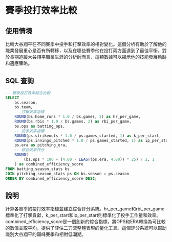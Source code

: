 # 賽季投打效率比較

## 使用情境

比較大谷翔平在不同賽季中投手和打擊效率的相對變化。這個分析有助於了解他的職業發展重心是否有所轉移，以及在哪些賽季他在投打兩方面達到了最佳平衡。對於長期追蹤大谷翔平職業生涯的分析師而言，這類數據可以揭示他的技能發展軌跡和適應策略。

## SQL 查詢

```sql
-- 賽季投打效率綜合比較
SELECT 
    bs.season,
    bs.team,
    -- 打擊效率指標
    ROUND(bs.home_runs * 1.0 / bs.games, 2) as hr_per_game,
    ROUND(bs.rbis * 1.0 / bs.games, 2) as rbi_per_game,
    bs.ops as batting_ops,
    -- 投手效率指標
    ROUND(ps.strikeouts * 1.0 / ps.games_started, 1) as k_per_start,
    ROUND(ps.innings_pitched * 1.0 / ps.games_started, 1) as ip_per_start,
    ps.era as pitching_era,
    -- 綜合效率評分
    ROUND(
        (bs.ops * 100 + (4.00 - LEAST(ps.era, 4.00)) * 25) / 2, 1
    ) as combined_efficiency_score
FROM batting_season_stats bs
JOIN pitching_season_stats ps ON bs.season = ps.season
ORDER BY combined_efficiency_score DESC;
```

## 說明

計算各賽季的投打效率指標並建立綜合評分系統。hr_per_game和rbi_per_game標準化了打擊貢獻，k_per_start和ip_per_start則標準化了投手工作量和效率。combined_efficiency_score是一個創新的綜合指標，將OPS和ERA轉換為可比較的數值並取平均，提供了評估二刀流整體表現的量化工具。這個評分系統可以幫助識別大谷翔平的巔峰賽季和相對低潮期。